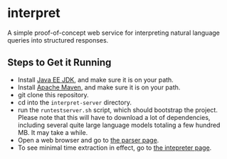 interpret
=========

A simple proof-of-concept web service for interpreting natural language queries into structured responses.

Steps to Get it Running
-----------------------
 * Install [Java EE JDK][java], and make sure it is on your path.
 * Install [Apache Maven][maven], and make sure it is on your path.
 * git clone this repository.
 * cd into the `interpret-server` directory.
 * run the `runtestserver.sh` script, which should bootstrap the project.
   Please note that this will have to download a lot of dependencies,
   including several quite large language models totaling a few hundred MB.
   It may take a while.
 * Open a web browser and go to [the parser page][parser].
 * To see minimal time extraction in effect, go to [the intepreter page][interpreter].

[java]: http://www.oracle.com/technetwork/java/javaee/downloads/java-ee-sdk-6u3-jdk-7u1-downloads-523391.html
[maven]: http://maven.apache.org/download.cgi
[parser]: http://localhost:8080/parser/?phrase=This%20is%20a%20sentence%20I%20want%20to%20parse.
[interpreter]: http://localhost:8080/interpret/?phrase=I%20want%20to%20meet%20a%20mobile%20developer%20in%20austin%20this%20month
